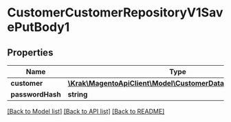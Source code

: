 # CustomerCustomerRepositoryV1SavePutBody1

## Properties
Name | Type | Description | Notes
------------ | ------------- | ------------- | -------------
**customer** | [**\Krak\MagentoApiClient\Model\CustomerDataCustomerInterface**](CustomerDataCustomerInterface.md) |  | 
**passwordHash** | **string** |  | [optional] 

[[Back to Model list]](../README.md#documentation-for-models) [[Back to API list]](../README.md#documentation-for-api-endpoints) [[Back to README]](../README.md)


